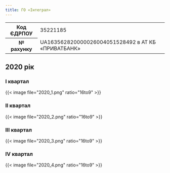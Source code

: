 ```yaml
---
title: ГО «Інтеграл»
---
```


<div class="table">
    <table class="table table-responsive table-bordered">
        <tbody>
            <tr>
                <th>Код ЄДРПОУ</th>
                <td>35221185</td>
            </tr>
            <tr>
                <th>№ рахунку</th>
                <td>UA163562820000026004051528492 в АТ КБ «ПРИВАТБАНК»</td>
            </tr>
        </tbody>
    </table>
</div>

## 2020 рік

### I квартал

{{< image file="2020_1.png" ratio="16to9" >}}

### II квартал

{{< image file="2020_2.png" ratio="16to9" >}}

### III квартал

{{< image file="2020_3.png" ratio="16to9" >}}

### IV квартал

{{< image file="2020_4.png" ratio="16to9" >}}

